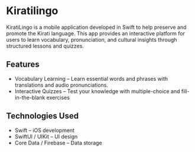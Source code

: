 # Kiratilingo
KiratiLingo is a mobile application developed in Swift to help preserve and promote the Kirati language. This app provides an interactive platform for users to learn vocabulary, pronunciation, and cultural insights through structured lessons and quizzes.
## Features
* Vocabulary Learning – Learn essential words and phrases with translations and audio pronunciations.
* Interactive Quizzes – Test your knowledge with multiple-choice and fill-in-the-blank exercises
## Technologies Used
* Swift – iOS development
* SwiftUI / UIKit – UI design
* Core Data / Firebase – Data storage
